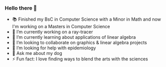 ### Hello there 👋

<!--
**Colin-Orian/Colin-Orian** is a ✨ _special_ ✨ repository because its `README.md` (this file) appears on your GitHub profile.
-->
- 📚 Finished my BsC in Computer Science with a Minor in Math and now I'm working on a Masters in Computer Science
- 🔭 I’m currently working on a ray-tracer
- 🌱 I’m currently learning about applications of linear algebra 
- 👯 I’m looking to collaborate on graphics & linear algebra projects
- 🤔 I’m looking for help with epidemiology
- 💬 Ask me about my dog 
- ⚡ Fun fact: I love finding ways to blend the arts with the sciences

